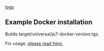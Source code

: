[logo](../doc/js7-rabbit-circle-60x60.gif)
## Example Docker installation

Builds target/universal/js7-docker-_version_.tgz.

For usage, <a href="src/main/resources/js7/install/docker/README.md">please read here.</a>
